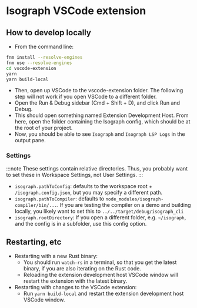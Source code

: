 # Isograph VSCode extension

## How to develop locally

- From the command line:

```sh
fnm install --resolve-engines
fnm use --resolve-engines
cd vscode-extension
yarn
yarn build-local
```

- Then, open up VSCode to the vscode-extension folder. The following step will not work if you open VSCode to a different folder.
- Open the Run & Debug sidebar (Cmd + Shift + D), and click Run and Debug.
- This should open something named Extension Development Host. From here, open the folder containing the Isograph config, which should be at the root of your project.
- Now, you should be able to see `Isograph` and `Isograph LSP Logs` in the output pane.

### Settings

:::note
These settings contain relative directories. Thus, you probably want to set these in Workspace Settings, not User Settings.
:::

- `isograph.pathToConfig`: defaults to the workspace root + `/isograph.config.json`, but you may specify a different path.
- `isograph.pathToCompiler`: defaults to `node_modules/isograph-compiler/bin/...`. If you are testing the compiler on a demo and building locally, you likely want to set this to `../../target/debug/isograph_cli`
- `isograph.rootDirectory`: If you open a different folder, e.g. `~/isograph`, and the config is in a subfolder, use this config option.

## Restarting, etc

- Restarting with a new Rust binary:
  - You should run `watch-rs` in a terminal, so that you get the latest binary, if you are also iterating on the Rust code.
  - Reloading the extension development host VSCode window will restart the extension with the latest binary.
- Restarting with changes to the VSCode extension:
  - Run `yarn build-local` and restart the extension development host VSCode window.

